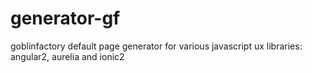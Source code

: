 # generator-gf
goblinfactory default page generator for various javascript ux libraries: angular2, aurelia and ionic2
